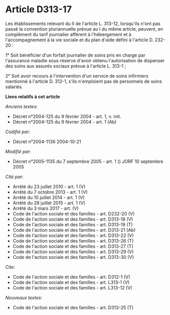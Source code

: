# Article D313-17

Les établissements relevant du II de l'article L. 313-12, lorsqu'ils n'ont pas passé la convention pluriannuelle prévue au I
du même article, peuvent, en complément du tarif journalier afférent à l'hébergement et à l'accompagnement à la vie sociale
et du plan d'aide défini à l'article D. 232-20 : 

1° Soit bénéficier d'un forfait journalier de soins pris en charge par l'assurance maladie sous réserve d'avoir obtenu
l'autorisation de dispenser des soins aux assurés sociaux prévue à l'article L. 313-1 ; 

2° Soit avoir recours à l'intervention d'un service de soins infirmiers mentionné à l'article D. 312-1, s'ils n'emploient pas
de personnels de soins salariés.

**Liens relatifs à cet article**

_Anciens textes_:

  - Décret n°2004-125 du 9 février 2004 - art. 1, v. init.
  - Décret n°2004-125 du 9 février 2004 - art. 1 (Ab)

_Codifié par_:

  - Décret n°2004-1136 2004-10-21

_Modifié par_:

  - Décret n°2005-1135 du 7 septembre 2005 - art. 1 () JORF 10 septembre 2005

_Cité par_:

  - Arrêté du 23 juillet 2010 - art. 1 (V)
  - Arrêté du 7 octobre 2013 - art. 1 (V)
  - Arrêté du 10 juillet 2014 - art. 1 (V)
  - Arrêté du 28 juillet 2015 - art. 1 (V)
  - Arrêté du 3 mars 2017 - art. (V)
  - Code de l'action sociale et des familles - art. D232-20 (V)
  - Code de l'action sociale et des familles - art. D313-18 (V)
  - Code de l'action sociale et des familles - art. D313-19 (T)
  - Code de l'action sociale et des familles - art. D313-21 (Ab)
  - Code de l'action sociale et des familles - art. D313-22 (V)
  - Code de l'action sociale et des familles - art. D313-26 (T)
  - Code de l'action sociale et des familles - art. D313-27 (T)
  - Code de l'action sociale et des familles - art. D313-29 (V)
  - Code de l'action sociale et des familles - art. D313-30 (V)

_Cite_:

  - Code de l'action sociale et des familles - art. D312-1 (V)
  - Code de l'action sociale et des familles - art. L313-1 (V)
  - Code de l'action sociale et des familles - art. L313-12 (V)

_Nouveaux textes_:

  - Code de l'action sociale et des familles - art. D313-25 (T)

